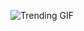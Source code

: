 
<!-- GIF_SECTION -->
![Trending GIF](https://media0.giphy.com/media/v1.Y2lkPThiYjIxNzcyMjk1bWJnZDhmdXkwZmR6NDFiYzJoamthcWZ3bmdwdHcyeDBjNnNrOCZlcD12MV9naWZzX3NlYXJjaCZjdD1n/bGgsc5mWoryfgKBx1u/giphy.gif)
<!-- END_GIF_SECTION -->
